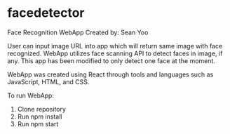 # facedetector
Face Recognition WebApp
Created by: Sean Yoo

User can input image URL into app which will return same image with face recognized. WebApp utilizes face scanning API
to detect faces in image, if any. This app has been modified to only detect one face at the moment.

WebApp was created using React through tools and languages such as JavaScript, HTML, and CSS. 

To run WebApp:
1. Clone repository
2. Run npm install
3. Run npm start
